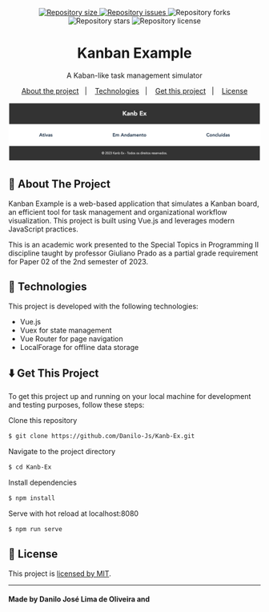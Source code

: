 <p align="center">
  <a href="https://img.shields.io/github/repo-size/Danilo-Js/Kanb-Ex/commits/master">
    <img alt="Repository size" src="https://img.shields.io/github/repo-size/Danilo-Js/Kanb-Ex">
  </a>

  <a href="https://img.shields.io/github/issues/Danilo-Js/Kanb-Ex/issues">
    <img alt="Repository issues" src="https://img.shields.io/github/issues/Danilo-Js/Kanb-Ex">
  </a>
  
  <img alt="Repository forks" src="https://img.shields.io/github/forks/Danilo-Js/Kanb-Ex">
  
  <img alt="Repository stars" src="https://img.shields.io/github/stars/Danilo-Js/Kanb-Ex">
  
  <img alt="Repository license" src="https://img.shields.io/github/license/Danilo-Js/Kanb-Ex">
</p>

<h1 align="center">
  Kanban Example
</h1>

<p align="center">
A Kaban-like task management simulator
</p>

<p align="center" direction="row">
  <a href="#rocket-about-the-project">About the project</a>&nbsp;&nbsp;&nbsp;|&nbsp;&nbsp;&nbsp;
  <a href="#wrench-technologies">Technologies</a>&nbsp;&nbsp;&nbsp;|&nbsp;&nbsp;&nbsp;
  <a href="#arrow_down-get-this-project">Get this project</a>&nbsp;&nbsp;&nbsp;|&nbsp;&nbsp;&nbsp;
  <a href="#memo-license">License</a>
</p>

<p align="center">
  <img alt="Kanban Example" src="ReadmeAssets/Presentation.png">
</p>

## :rocket: About The Project
Kanban Example is a web-based application that simulates a Kanban board, an efficient tool for task management and organizational workflow visualization. This project is built using Vue.js and leverages modern JavaScript practices.

This is an academic work presented to the Special Topics in Programming II discipline taught by professor Giuliano Prado as a partial grade requirement for Paper 02 of the 2nd semester of 2023.

## :wrench: Technologies
This project is developed with the following technologies:

- Vue.js
- Vuex for state management
- Vue Router for page navigation
- LocalForage for offline data storage

## :arrow_down: Get This Project

To get this project up and running on your local machine for development and testing purposes, follow these steps:

Clone this repository
```bash
$ git clone https://github.com/Danilo-Js/Kanb-Ex.git
```

Navigate to the project directory
```bash 
$ cd Kanb-Ex
```

Install dependencies
```bash 
$ npm install
```

Serve with hot reload at localhost:8080
```bash 
$ npm run serve
```

## :memo: License
This project is [licensed by MIT](https://github.com/Danilo-Js/Kanb-Ex/blob/master/LICENSE).

---

#### Made by Danilo José Lima de Oliveira and 